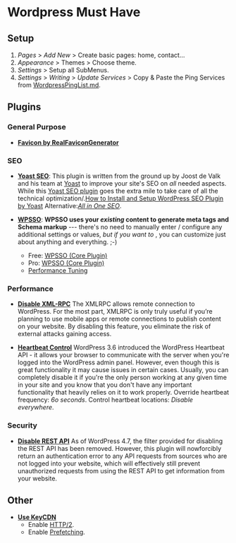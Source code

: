 # Wordpress Must Have

## Setup

1. _Pages_ > _Add New_ > Create basic pages: home, contact...
2. _Appearance_ > Themes > Choose theme.
3. _Settings_ > Setup all SubMenus.
4. _Settings_ > _Writing_ > _Update Services_ > Copy & Paste the Ping Services from [WordpressPingList.md](WordpressPingList.md).


## Plugins


### General Purpose

* [**Favicon by RealFaviconGenerator**](http://realfavicongenerator.net/extensions/wordpress/)


### SEO

* [**Yoast SEO**](https://wordpress.org/plugins/wordpress-seo/):
This plugin is written from the ground up by Joost de Valk and his team at [Yoast](https://yoast.com/) to improve your site's SEO on *all* needed aspects. While this [Yoast SEO plugin](https://yoast.com/wordpress/plugins/seo/) goes the extra mile to take care of all the technical optimization/.[How to Install and Setup WordPress SEO Plugin by Yoast](http://www.wpbeginner.com/plugins/how-to-install-and-setup-wordpress-seo-plugin-by-yoast/)
Alternative:[_All in One SEO_](https://wordpress.org/plugins/all-in-one-seo-pack/).

* [**WPSSO**](https://wpsso.com):
**WPSSO uses your *existing* content to generate meta tags and Schema markup** --- there's no need to manually enter / configure any additional settings or values, *but if you want to* , you can customize just about anything and everything. ;-)
    * Free: [WPSSO (Core Plugin)](https://wordpress.org/plugins/wpsso/)
    * Pro: [WPSSO (Core Plugin)](http://wpsso.com/extend/plugins/wpsso/)
    * [Performance Tuning](https://wpsso.com/docs/plugins/wpsso/installation/performance-tuning/)


### Performance

* [**Disable XML-RPC**](https://wordpress.org/plugins/disable-xml-rpc/)
The XMLRPC allows remote connection to WordPress. For the most part, XMLRPC is only truly useful if you’re planning to use mobile apps or remote connections to publish content on your website.
By disabling this feature, you eliminate the risk of external attacks gaining access.


* [**Heartbeat Control**](https://wordpress.org/plugins/heartbeat-control/)
WordPress 3.6 introduced the WordPress Heartbeat API - it allows your browser to communicate with the server when you're logged into the WordPress admin panel. However, even though this is great functionality it may cause issues in certain cases.
Usually, you can completely disable it if you're the only person working at any given time in your site and you know that you don't have any important functionality that heavily relies on it to work properly.
Override heartbeat frequency: _6o seconds_.
Control heartbeat locations: _Disable everywhere_.


### Security

* [**Disable REST API**](https://wordpress.org/plugins/disable-json-api/)
As of WordPress 4.7, the filter provided for disabling the REST API has been removed. However, this plugin will nowforcibly return an authentication error to any API requests from sources who are not logged into your website, which will effectively still prevent unauthorized requests from using the REST API to get information from your website.



## Other


* [**Use KeyCDN**](http://bit.ly/AX-CDN)
    * Enable [HTTP/2](https://www.keycdn.com/support/http2/).
    * Enable [Prefetching](https://www.keycdn.com/support/prefetching/).
